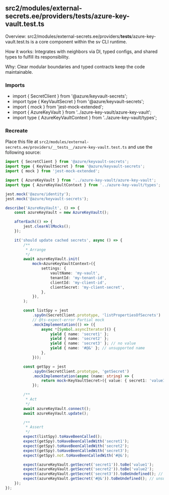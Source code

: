 ## src2/modules/external-secrets.ee/providers/__tests__/azure-key-vault.test.ts

Overview: src2/modules/external-secrets.ee/providers/__tests__/azure-key-vault.test.ts is a core component within the sv CLI runtime.

How it works: Integrates with neighbors via DI, typed configs, and shared types to fulfill its responsibility.

Why: Clear modular boundaries and typed contracts keep the code maintainable.

### Imports

- import { SecretClient } from '@azure/keyvault-secrets';
- import type { KeyVaultSecret } from '@azure/keyvault-secrets';
- import { mock } from 'jest-mock-extended';
- import { AzureKeyVault } from '../azure-key-vault/azure-key-vault';
- import type { AzureKeyVaultContext } from '../azure-key-vault/types';

### Recreate

Place this file at `src2/modules/external-secrets.ee/providers/__tests__/azure-key-vault.test.ts` and use the following source:

```ts
import { SecretClient } from '@azure/keyvault-secrets';
import type { KeyVaultSecret } from '@azure/keyvault-secrets';
import { mock } from 'jest-mock-extended';

import { AzureKeyVault } from '../azure-key-vault/azure-key-vault';
import type { AzureKeyVaultContext } from '../azure-key-vault/types';

jest.mock('@azure/identity');
jest.mock('@azure/keyvault-secrets');

describe('AzureKeyVault', () => {
	const azureKeyVault = new AzureKeyVault();

	afterEach(() => {
		jest.clearAllMocks();
	});

	it('should update cached secrets', async () => {
		/**
		 * Arrange
		 */
		await azureKeyVault.init(
			mock<AzureKeyVaultContext>({
				settings: {
					vaultName: 'my-vault',
					tenantId: 'my-tenant-id',
					clientId: 'my-client-id',
					clientSecret: 'my-client-secret',
				},
			}),
		);

		const listSpy = jest
			.spyOn(SecretClient.prototype, 'listPropertiesOfSecrets')
			// @ts-expect-error Partial mock
			.mockImplementation(() => ({
				async *[Symbol.asyncIterator]() {
					yield { name: 'secret1' };
					yield { name: 'secret2' };
					yield { name: 'secret3' }; // no value
					yield { name: '#@&' }; // unsupported name
				},
			}));

		const getSpy = jest
			.spyOn(SecretClient.prototype, 'getSecret')
			.mockImplementation(async (name: string) => {
				return mock<KeyVaultSecret>({ value: { secret1: 'value1', secret2: 'value2' }[name] });
			});

		/**
		 * Act
		 */
		await azureKeyVault.connect();
		await azureKeyVault.update();

		/**
		 * Assert
		 */
		expect(listSpy).toHaveBeenCalled();
		expect(getSpy).toHaveBeenCalledWith('secret1');
		expect(getSpy).toHaveBeenCalledWith('secret2');
		expect(getSpy).toHaveBeenCalledWith('secret3');
		expect(getSpy).not.toHaveBeenCalledWith('#@&');

		expect(azureKeyVault.getSecret('secret1')).toBe('value1');
		expect(azureKeyVault.getSecret('secret2')).toBe('value2');
		expect(azureKeyVault.getSecret('secret3')).toBeUndefined(); // no value
		expect(azureKeyVault.getSecret('#@&')).toBeUndefined(); // unsupported name
	});
});

```
